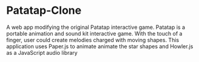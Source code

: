 # Patatap-Clone
A web app modifying the original Patatap interactive game. Patatap is a portable animation and sound kit interactive game. With the touch of a finger, user could create melodies charged with moving shapes. This application uses Paper.js to animate animate the star shapes and Howler.js as a JavaScript audio library
